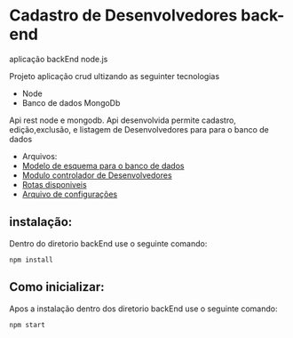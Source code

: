 # Cadastro de Desenvolvedores back-end
aplicação backEnd node.js

Projeto aplicação crud ultizando as seguinter tecnologias
- Node
- Banco de dados MongoDb

Api rest node e mongodb.
Api desenvolvida permite cadastro, edição,exclusão, e listagem de Desenvolvedores para para o banco de dados

- Arquivos:
- [Modelo de esquema para o banco de dados](https://github.com/elvisthermo/crudAplication/blob/master/backEnd/src/models/Developer.js)
- [Modulo controlador de Desenvolvedores](https://github.com/elvisthermo/crudAplication/blob/master/backEnd/src/controllers/DevelopersControllers.js)
- [Rotas disponiveis](https://github.com/elvisthermo/crudAplication/blob/master/backEnd/src/routes/routes.js)
- [Arquivo de configurações](https://github.com/elvisthermo/crudAplication/blob/master/backEnd/index.js)


## instalação:
Dentro do diretorio backEnd use o seguinte comando:
```
npm install
```
## Como inicializar:
Apos a instalação dentro dos diretorio backEnd use o seguinte comando:
```
npm start
```
